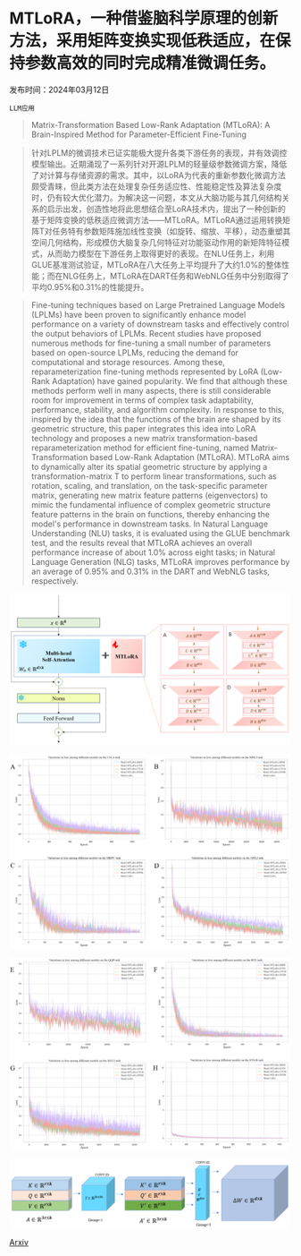 # MTLoRA，一种借鉴脑科学原理的创新方法，采用矩阵变换实现低秩适应，在保持参数高效的同时完成精准微调任务。

发布时间：2024年03月12日

`LLM应用`

> Matrix-Transformation Based Low-Rank Adaptation (MTLoRA): A Brain-Inspired Method for Parameter-Efficient Fine-Tuning

> 针对LPLM的微调技术已证实能极大提升各类下游任务的表现，并有效调控模型输出。近期涌现了一系列针对开源LPLM的轻量级参数微调方案，降低了对计算与存储资源的需求。其中，以LoRA为代表的重新参数化微调方法颇受青睐，但此类方法在处理复杂任务适应性、性能稳定性及算法复杂度时，仍有较大优化潜力。为解决这一问题，本文从大脑功能与其几何结构关系的启示出发，创造性地将此思想结合至LoRA技术内，提出了一种创新的基于矩阵变换的低秩适应微调方法——MTLoRA。MTLoRA通过运用转换矩阵T对任务特有参数矩阵施加线性变换（如旋转、缩放、平移），动态重塑其空间几何结构，形成模仿大脑复杂几何特征对功能驱动作用的新矩阵特征模式，从而助力模型在下游任务上取得更好的表现。在NLU任务上，利用GLUE基准测试验证，MTLoRA在八大任务上平均提升了大约1.0%的整体性能；而在NLG任务上，MTLoRA在DART任务和WebNLG任务中分别取得了平均0.95%和0.31%的性能提升。

> Fine-tuning techniques based on Large Pretrained Language Models (LPLMs) have been proven to significantly enhance model performance on a variety of downstream tasks and effectively control the output behaviors of LPLMs. Recent studies have proposed numerous methods for fine-tuning a small number of parameters based on open-source LPLMs, reducing the demand for computational and storage resources. Among these, reparameterization fine-tuning methods represented by LoRA (Low-Rank Adaptation) have gained popularity. We find that although these methods perform well in many aspects, there is still considerable room for improvement in terms of complex task adaptability, performance, stability, and algorithm complexity. In response to this, inspired by the idea that the functions of the brain are shaped by its geometric structure, this paper integrates this idea into LoRA technology and proposes a new matrix transformation-based reparameterization method for efficient fine-tuning, named Matrix-Transformation based Low-Rank Adaptation (MTLoRA). MTLoRA aims to dynamically alter its spatial geometric structure by applying a transformation-matrix T to perform linear transformations, such as rotation, scaling, and translation, on the task-specific parameter matrix, generating new matrix feature patterns (eigenvectors) to mimic the fundamental influence of complex geometric structure feature patterns in the brain on functions, thereby enhancing the model's performance in downstream tasks. In Natural Language Understanding (NLU) tasks, it is evaluated using the GLUE benchmark test, and the results reveal that MTLoRA achieves an overall performance increase of about 1.0% across eight tasks; in Natural Language Generation (NLG) tasks, MTLoRA improves performance by an average of 0.95% and 0.31% in the DART and WebNLG tasks, respectively.

![MTLoRA，一种借鉴脑科学原理的创新方法，采用矩阵变换实现低秩适应，在保持参数高效的同时完成精准微调任务。](../../../paper_images/2403.07440/P1.png)

![MTLoRA，一种借鉴脑科学原理的创新方法，采用矩阵变换实现低秩适应，在保持参数高效的同时完成精准微调任务。](../../../paper_images/2403.07440/P3.png)

![MTLoRA，一种借鉴脑科学原理的创新方法，采用矩阵变换实现低秩适应，在保持参数高效的同时完成精准微调任务。](../../../paper_images/2403.07440/P4.png)

![MTLoRA，一种借鉴脑科学原理的创新方法，采用矩阵变换实现低秩适应，在保持参数高效的同时完成精准微调任务。](../../../paper_images/2403.07440/P2.png)

[Arxiv](https://arxiv.org/abs/2403.07440)